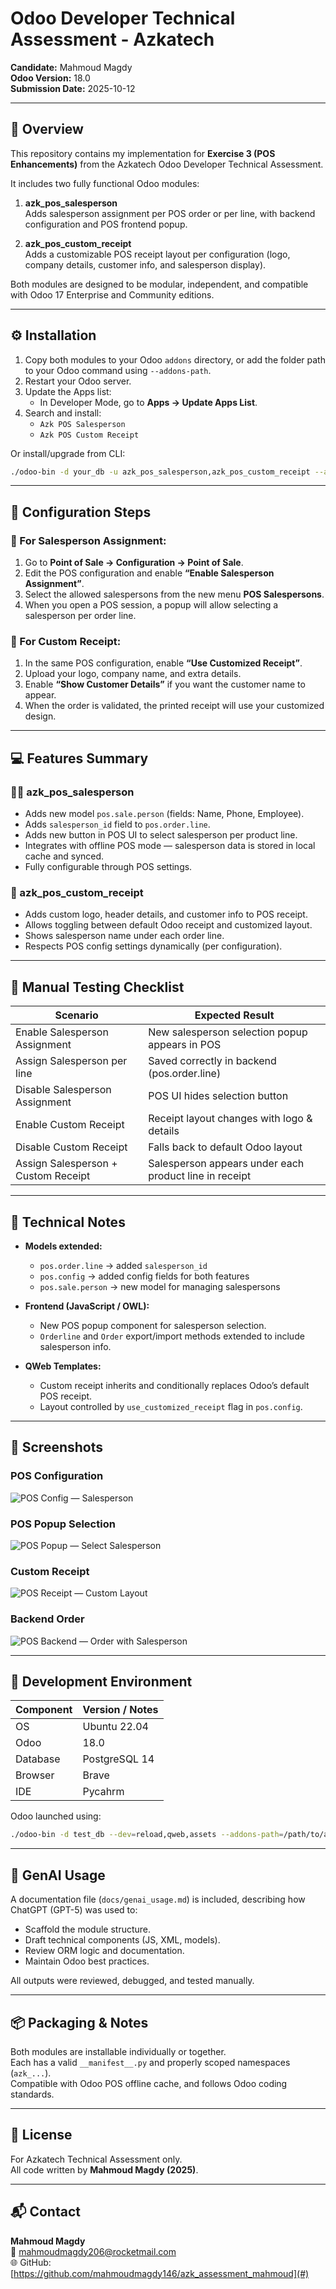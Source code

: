 # Odoo Developer Technical Assessment - Azkatech
**Candidate:** Mahmoud Magdy  
**Odoo Version:** 18.0  
**Submission Date:** 2025-10-12  

---

## 🧩 Overview
This repository contains my implementation for **Exercise 3 (POS Enhancements)** from the Azkatech Odoo Developer Technical Assessment.

It includes two fully functional Odoo modules:

1. **azk_pos_salesperson**  
   Adds salesperson assignment per POS order or per line, with backend configuration and POS frontend popup.

2. **azk_pos_custom_receipt**  
   Adds a customizable POS receipt layout per configuration (logo, company details, customer info, and salesperson display).

Both modules are designed to be modular, independent, and compatible with Odoo 17 Enterprise and Community editions.

---

## ⚙️ Installation

1. Copy both modules to your Odoo `addons` directory, or add the folder path to your Odoo command using `--addons-path`.
2. Restart your Odoo server.
3. Update the Apps list:
   - In Developer Mode, go to **Apps → Update Apps List**.
4. Search and install:
   - `Azk POS Salesperson`
   - `Azk POS Custom Receipt`

Or install/upgrade from CLI:
```bash
./odoo-bin -d your_db -u azk_pos_salesperson,azk_pos_custom_receipt --addons-path=/path/to/addons,/path/to/azk_assessment_mahmoud
```

---

## 🔧 Configuration Steps

### 🔹 For Salesperson Assignment:
1. Go to **Point of Sale → Configuration → Point of Sale**.
2. Edit the POS configuration and enable **“Enable Salesperson Assignment”**.
3. Select the allowed salespersons from the new menu **POS Salespersons**.
4. When you open a POS session, a popup will allow selecting a salesperson per order line.

### 🔹 For Custom Receipt:
1. In the same POS configuration, enable **“Use Customized Receipt”**.
2. Upload your logo, company name, and extra details.
3. Enable **“Show Customer Details”** if you want the customer name to appear.
4. When the order is validated, the printed receipt will use your customized design.

---

## 💻 Features Summary

### 🧍‍♂️ azk_pos_salesperson
- Adds new model `pos.sale.person` (fields: Name, Phone, Employee).
- Adds `salesperson_id` field to `pos.order.line`.
- Adds new button in POS UI to select salesperson per product line.
- Integrates with offline POS mode — salesperson data is stored in local cache and synced.
- Fully configurable through POS settings.

### 🧾 azk_pos_custom_receipt
- Adds custom logo, header details, and customer info to POS receipt.
- Allows toggling between default Odoo receipt and customized layout.
- Shows salesperson name under each order line.
- Respects POS config settings dynamically (per configuration).

---

## 🧪 Manual Testing Checklist

| Scenario | Expected Result |
|-----------|----------------|
| Enable Salesperson Assignment | New salesperson selection popup appears in POS |
| Assign Salesperson per line | Saved correctly in backend (pos.order.line) |
| Disable Salesperson Assignment | POS UI hides selection button |
| Enable Custom Receipt | Receipt layout changes with logo & details |
| Disable Custom Receipt | Falls back to default Odoo layout |
| Assign Salesperson + Custom Receipt | Salesperson appears under each product line in receipt |

---

## 🧠 Technical Notes

- **Models extended:**  
  - `pos.order.line` → added `salesperson_id`  
  - `pos.config` → added config fields for both features  
  - `pos.sale.person` → new model for managing salespersons  

- **Frontend (JavaScript / OWL):**
  - New POS popup component for salesperson selection.  
  - `Orderline` and `Order` export/import methods extended to include salesperson info.  

- **QWeb Templates:**
  - Custom receipt inherits and conditionally replaces Odoo’s default POS receipt.  
  - Layout controlled by `use_customized_receipt` flag in `pos.config`.

---

## 📸 Screenshots

### POS Configuration
![POS Config — Salesperson](docs/screenshots/config_salesperson.png)

### POS Popup Selection
![POS Popup — Select Salesperson](docs/screenshots/pos_popup.png)

### Custom Receipt
![POS Receipt — Custom Layout](docs/screenshots/receipt_custom.png)

### Backend Order
![POS Backend — Order with Salesperson](docs/screenshots/order_backend.png)

---

## 🧰 Development Environment

| Component | Version / Notes |
|------------|----------------|
| OS | Ubuntu 22.04 |
| Odoo | 18.0 |
| Database | PostgreSQL 14 |
| Browser | Brave |
| IDE | Pycahrm |

Odoo launched using:
```bash
./odoo-bin -d test_db --dev=reload,qweb,assets --addons-path=/path/to/addons,/path/to/azk_assessment_mahmoud
```

---

## 🤖 GenAI Usage

A documentation file (`docs/genai_usage.md`) is included, describing how ChatGPT (GPT-5) was used to:
- Scaffold the module structure.
- Draft technical components (JS, XML, models).
- Review ORM logic and documentation.
- Maintain Odoo best practices.

All outputs were reviewed, debugged, and tested manually.

---

## 📦 Packaging & Notes

Both modules are installable individually or together.  
Each has a valid `__manifest__.py` and properly scoped namespaces (`azk_...`).  
Compatible with Odoo POS offline cache, and follows Odoo coding standards.

---

## 🧾 License
For Azkatech Technical Assessment only.  
All code written by **Mahmoud Magdy (2025)**.

---

## 📬 Contact
**Mahmoud Magdy**  
📧 mahmoudmagdy206@rocketmail.com  
🌐 GitHub: [https://github.com/mahmoudmagdy146/azk_assessment_mahmoud](#)
